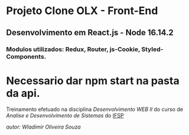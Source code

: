 # Projeto Clone OLX - Front-End

## Desenvolvimento em React.js - Node 16.14.2

### Modulos utilizados: Redux, Router, js-Cookie, Styled-Components.


# Necessario dar npm start na pasta da api.
Treinamento efetuado na disciplina _Desenvolvimento WEB II_ do curso de _Analise e Desenvolvimento de Sistemas_ do [IFSP](https://ifspcaraguatatuba.edu.br/)

_autor: Wladimir Oliveira Souza_
